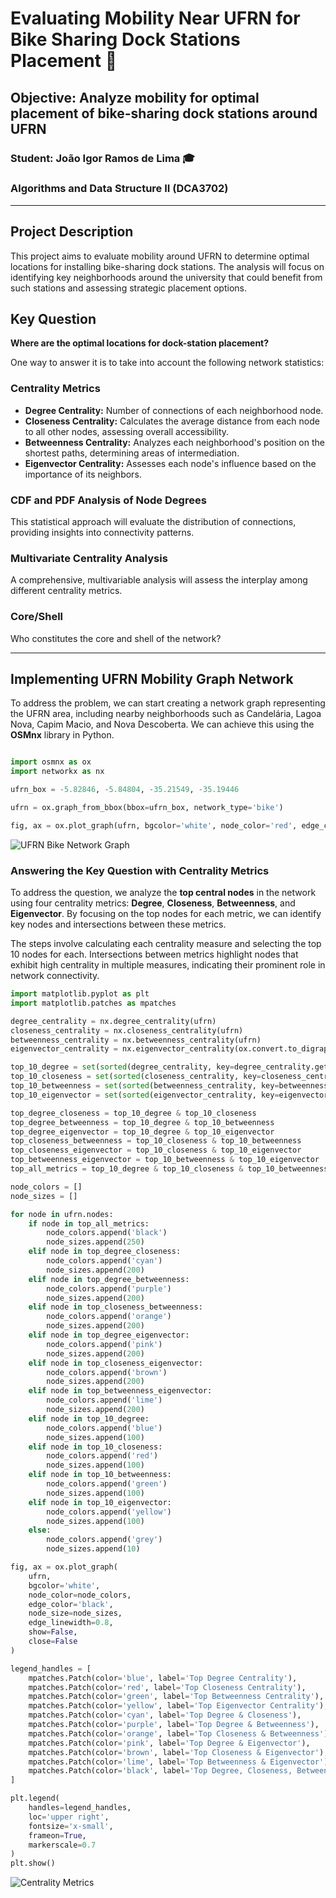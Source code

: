 # Evaluating Mobility Near UFRN for Bike Sharing Dock Stations Placement :busts_in_silhouette:

## Objective: Analyze mobility for optimal placement of bike-sharing dock stations around UFRN

### Student: João Igor Ramos de Lima :mortar_board:

### Algorithms and Data Structure II (DCA3702)

---

## Project Description

This project aims to evaluate mobility around UFRN to determine optimal locations for installing bike-sharing dock stations. The analysis will focus on identifying key neighborhoods around the university that could benefit from such stations and assessing strategic placement options.

## Key Question
**Where are the optimal locations for dock-station placement?**

One way to answer it is to take into account the following network statistics:

### Centrality Metrics

- **Degree Centrality:** Number of connections of each neighborhood node.
- **Closeness Centrality:** Calculates the average distance from each node to all other nodes, assessing overall accessibility.
- **Betweenness Centrality:** Analyzes each neighborhood's position on the shortest paths, determining areas of intermediation.
- **Eigenvector Centrality:** Assesses each node's influence based on the importance of its neighbors.

### CDF and PDF Analysis of Node Degrees

This statistical approach will evaluate the distribution of connections, providing insights into connectivity patterns.
  
### Multivariate Centrality Analysis

A comprehensive, multivariable analysis will assess the interplay among different centrality metrics.

### Core/Shell

Who constitutes the core and shell of the network?

---

## Implementing UFRN Mobility Graph Network

To address the problem, we can start creating a network graph representing the UFRN area, including nearby neighborhoods such as Candelária, Lagoa Nova, Capim Macio, and Nova Descoberta. We can achieve this using the **OSMnx** library in Python.

```python

import osmnx as ox
import networkx as nx

ufrn_box = -5.82846, -5.84804, -35.21549, -35.19446

ufrn = ox.graph_from_bbox(bbox=ufrn_box, network_type='bike')

fig, ax = ox.plot_graph(ufrn, bgcolor='white', node_color='red', edge_color='black', node_size=10, edge_linewidth=0.8)

```

![UFRN Bike Network Graph](./ufrn_network.png)

### Answering the Key Question with Centrality Metrics

To address the question, we analyze the **top central nodes** in the network using four centrality metrics: **Degree**, **Closeness**, **Betweenness**, and **Eigenvector**. By focusing on the top nodes for each metric, we can identify key nodes and intersections between these metrics.

The steps involve calculating each centrality measure and selecting the top 10 nodes for each. Intersections between metrics highlight nodes that exhibit high centrality in multiple measures, indicating their prominent role in network connectivity.

```python
import matplotlib.pyplot as plt
import matplotlib.patches as mpatches

degree_centrality = nx.degree_centrality(ufrn)
closeness_centrality = nx.closeness_centrality(ufrn)
betweenness_centrality = nx.betweenness_centrality(ufrn)
eigenvector_centrality = nx.eigenvector_centrality(ox.convert.to_digraph(ufrn), max_iter=1000)

top_10_degree = set(sorted(degree_centrality, key=degree_centrality.get, reverse=True)[:10])
top_10_closeness = set(sorted(closeness_centrality, key=closeness_centrality.get, reverse=True)[:10])
top_10_betweenness = set(sorted(betweenness_centrality, key=betweenness_centrality.get, reverse=True)[:10])
top_10_eigenvector = set(sorted(eigenvector_centrality, key=eigenvector_centrality.get, reverse=True)[:10])

top_degree_closeness = top_10_degree & top_10_closeness
top_degree_betweenness = top_10_degree & top_10_betweenness
top_degree_eigenvector = top_10_degree & top_10_eigenvector
top_closeness_betweenness = top_10_closeness & top_10_betweenness
top_closeness_eigenvector = top_10_closeness & top_10_eigenvector
top_betweenness_eigenvector = top_10_betweenness & top_10_eigenvector
top_all_metrics = top_10_degree & top_10_closeness & top_10_betweenness & top_10_eigenvector

node_colors = []
node_sizes = []

for node in ufrn.nodes:
    if node in top_all_metrics:
        node_colors.append('black')
        node_sizes.append(250)
    elif node in top_degree_closeness:
        node_colors.append('cyan')
        node_sizes.append(200)
    elif node in top_degree_betweenness:
        node_colors.append('purple')
        node_sizes.append(200)
    elif node in top_closeness_betweenness:
        node_colors.append('orange')
        node_sizes.append(200)
    elif node in top_degree_eigenvector:
        node_colors.append('pink')
        node_sizes.append(200)
    elif node in top_closeness_eigenvector:
        node_colors.append('brown')
        node_sizes.append(200)
    elif node in top_betweenness_eigenvector:
        node_colors.append('lime')
        node_sizes.append(200)
    elif node in top_10_degree:
        node_colors.append('blue')
        node_sizes.append(100)
    elif node in top_10_closeness:
        node_colors.append('red')
        node_sizes.append(100)
    elif node in top_10_betweenness:
        node_colors.append('green')
        node_sizes.append(100)
    elif node in top_10_eigenvector:
        node_colors.append('yellow')
        node_sizes.append(100)
    else:
        node_colors.append('grey')
        node_sizes.append(10)

fig, ax = ox.plot_graph(
    ufrn,
    bgcolor='white',
    node_color=node_colors,
    edge_color='black',
    node_size=node_sizes,
    edge_linewidth=0.8,
    show=False,
    close=False
)

legend_handles = [
    mpatches.Patch(color='blue', label='Top Degree Centrality'),
    mpatches.Patch(color='red', label='Top Closeness Centrality'),
    mpatches.Patch(color='green', label='Top Betweenness Centrality'),
    mpatches.Patch(color='yellow', label='Top Eigenvector Centrality'),
    mpatches.Patch(color='cyan', label='Top Degree & Closeness'),
    mpatches.Patch(color='purple', label='Top Degree & Betweenness'),
    mpatches.Patch(color='orange', label='Top Closeness & Betweenness'),
    mpatches.Patch(color='pink', label='Top Degree & Eigenvector'),
    mpatches.Patch(color='brown', label='Top Closeness & Eigenvector'),
    mpatches.Patch(color='lime', label='Top Betweenness & Eigenvector'),
    mpatches.Patch(color='black', label='Top Degree, Closeness, Betweenness & Eigenvector')
]

plt.legend(
    handles=legend_handles, 
    loc='upper right', 
    fontsize='x-small',  
    frameon=True, 
    markerscale=0.7
)
plt.show()
```
![Centrality Metrics](./centrality_metrics.png)
